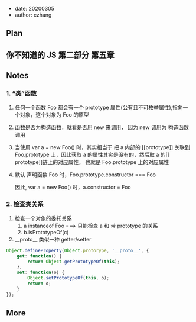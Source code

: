 -   date: 20200305
-   author: czhang

## Plan

## 你不知道的 JS 第二部分 第五章

## Notes

### 1. “类”函数

1. 任何一个函数 Foo 都会有一个 prototype 属性(公有且不可枚举属性),指向一个对象，这个对象为 Foo 的原型
2. 函数是否为构造函数，就看是否用 new 来调用， 因为 new 调用为 构造函数调用
3. 当使用 var a = new Foo() 时，其实相当于 把 a 内部的 [[prototype]] 关联到 Foo.prototype 上，因此获取 a 的属性其实是没有的，然后取 a 的[[ prototype]]链上的对应属性， 也就是 Foo.prototype 上的对应属性
4. 默认 声明函数 Foo 时，Foo.prototype.constructor === Foo

    因此, var a = new Foo() 时，a.constructor = Foo

### 2. 检查类关系

1. 检查一个对象的委托关系
    1. a instanceof Foo ===> 只能检查 a 和 带 prototype 的关系
    2. b.isPrototypeOf(c)
2. \_\_proto\_\_ 类似一种 getter/setter

```js
Object.defineProperty(Object.protorype, '__proto__', {
    get: function() {
        return Object.getPrototypeOf(this);
    },
    set: function(o) {
        Object.setPrototypeOf(this, o);
        return o;
    }
});
```

## More
